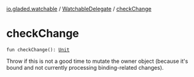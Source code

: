 [io.gladed.watchable](../index.md) / [WatchableDelegate](index.md) / [checkChange](./check-change.md)

# checkChange

`fun checkChange(): `[`Unit`](https://kotlinlang.org/api/latest/jvm/stdlib/kotlin/-unit/index.html)

Throw if this is not a good time to mutate the owner object (because it's bound and not currently
processing binding-related changes).


